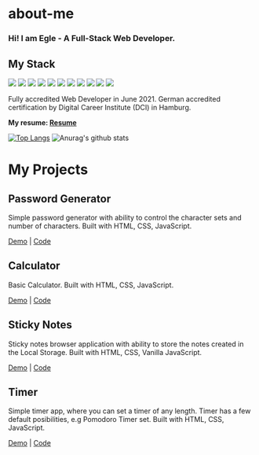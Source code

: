 # about-me

### Hi! I am Egle - A Full-Stack Web Developer.

## My Stack
![](https://img.shields.io/badge/<Web>-<Javascript>-informational?style=flat&logo=<LOGO_NAME>&logoColor=white&color=yellow)
![](https://img.shields.io/badge/<JS>-<React>-informational?style=flat&logo=<LOGO_NAME>&logoColor=white&color=blue)
![](https://img.shields.io/badge/<DB>-<MongoDB>-informational?style=flat&logo=<LOGO_NAME>&logoColor=white&color=pink)
![](https://img.shields.io/badge/<Web>-<ExpressJS>-informational?style=flat&logo=<LOGO_NAME>&logoColor=white&color=purple)
![](https://img.shields.io/badge/<Web>-<NodeJS>-informational?style=flat&logo=<LOGO_NAME>&logoColor=white&color=blue)
![](https://img.shields.io/badge/<Web>-<Handlebars>-informational?style=flat&logo=<LOGO_NAME>&logoColor=white&color=green)
![](https://img.shields.io/badge/<Web>-<EJS>-informational?style=flat&logo=<LOGO_NAME>&logoColor=white&color=black)
![](https://img.shields.io/badge/<Web>-<HTML5>-informational?style=flat&logo=<LOGO_NAME>&logoColor=white&color=orange)
![](https://img.shields.io/badge/<Web>-<CSS3>-informational?style=flat&logo=<LOGO_NAME>&logoColor=white&color=blue)
![](https://img.shields.io/badge/<Web>-<SCSS>-informational?style=flat&logo=<LOGO_NAME>&logoColor=white&color=brown)
![](https://img.shields.io/badge/<Web>-<Git>-informational?style=flat&logo=<LOGO_NAME>&logoColor=white&color=orange)

Fully accredited Web Developer in June 2021. German accredited certification by Digital Career Institute (DCI) in Hamburg.  

**My resume: [Resume](https://eglehelms.dev/wp-content/uploads/2020/12/EgleH-CV.pdf)**  

[![Top Langs](https://github-readme-stats.vercel.app/api/top-langs/?username=EgleHelms&theme=radical)](https://github.com/anuraghazra/github-readme-stats)
![Anurag's github stats](https://github-readme-stats.vercel.app/api?username=EgleHelms&show_icons=true&theme=radical)

# My Projects

## Password Generator

Simple password generator with ability to control the character sets and number of characters. Built with HTML, CSS, JavaScript.

[Demo](https://eglehelms.github.io/password-generator/) | [Code](https://github.com/EgleHelms/password-generator)

## Calculator

Basic Calculator.  Built with HTML, CSS, JavaScript.

[Demo](https://eglehelms.github.io/calculator/) | [Code](https://github.com/EgleHelms/calculator)

## Sticky Notes

Sticky notes browser application with ability to store the notes created in the Local Storage. Built with HTML, CSS, Vanilla JavaScript.

[Demo](https://eglehelms.github.io/stickynotes) | [Code](https://github.com/EgleHelms/stickynotes)

## Timer

Simple timer app, where you can set a timer of any length. Timer has a few default posibilities, e.g Pomodoro Timer set.  Built with HTML, CSS, JavaScript.

[Demo](https://eglehelms.github.io/timer) | [Code](https://github.com/EgleHelms/timer)

